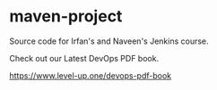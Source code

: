 # maven-project
Source code for Irfan's and Naveen's Jenkins course.

Check out our Latest DevOps PDF book.

https://www.level-up.one/devops-pdf-book
